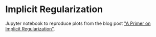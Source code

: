 # Implicit Regularization
Jupyter notebook to reproduce plots from the blog post ["A Primer on Implicit Regularization"](https://dsgissin.github.io/blog/2020/03/09/implicit_regularization.html).
